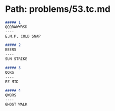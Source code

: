 # Path: problems/53.tc.md
```markdown
##### 1
QQQRWWWRSD
----
E.M.P, COLD SNAP

##### 2
EEERS
----
SUN STRIKE

##### 3
QQRS
----
EZ MID

##### 4
QWQRS
----
GHOST WALK
```